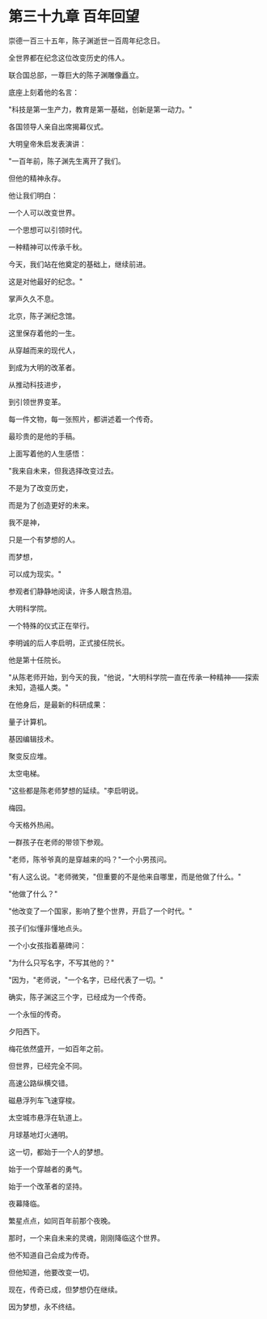# 第三十九章 百年回望

崇德一百三十五年，陈子渊逝世一百周年纪念日。

全世界都在纪念这位改变历史的伟人。

联合国总部，一尊巨大的陈子渊雕像矗立。

底座上刻着他的名言：

"科技是第一生产力，教育是第一基础，创新是第一动力。"

各国领导人亲自出席揭幕仪式。

大明皇帝朱启发表演讲：

"一百年前，陈子渊先生离开了我们。

但他的精神永存。

他让我们明白：

一个人可以改变世界。

一个思想可以引领时代。

一种精神可以传承千秋。

今天，我们站在他奠定的基础上，继续前进。

这是对他最好的纪念。"

掌声久久不息。

北京，陈子渊纪念馆。

这里保存着他的一生。

从穿越而来的现代人，

到成为大明的改革者。

从推动科技进步，

到引领世界变革。

每一件文物，每一张照片，都讲述着一个传奇。

最珍贵的是他的手稿。

上面写着他的人生感悟：

"我来自未来，但我选择改变过去。

不是为了改变历史，

而是为了创造更好的未来。

我不是神，

只是一个有梦想的人。

而梦想，

可以成为现实。"

参观者们静静地阅读，许多人眼含热泪。

大明科学院。

一个特殊的仪式正在举行。

李明诚的后人李启明，正式接任院长。

他是第十任院长。

"从陈老师开始，到今天的我，"他说，"大明科学院一直在传承一种精神——探索未知，造福人类。"

在他身后，是最新的科研成果：

量子计算机。

基因编辑技术。

聚变反应堆。

太空电梯。

"这些都是陈老师梦想的延续。"李启明说。

梅园。

今天格外热闹。

一群孩子在老师的带领下参观。

"老师，陈爷爷真的是穿越来的吗？"一个小男孩问。

"有人这么说。"老师微笑，"但重要的不是他来自哪里，而是他做了什么。"

"他做了什么？"

"他改变了一个国家，影响了整个世界，开启了一个时代。"

孩子们似懂非懂地点头。

一个小女孩指着墓碑问：

"为什么只写名字，不写其他的？"

"因为，"老师说，"一个名字，已经代表了一切。"

确实，陈子渊这三个字，已经成为一个传奇。

一个永恒的传奇。

夕阳西下。

梅花依然盛开，一如百年之前。

但世界，已经完全不同。

高速公路纵横交错。

磁悬浮列车飞速穿梭。

太空城市悬浮在轨道上。

月球基地灯火通明。

这一切，都始于一个人的梦想。

始于一个穿越者的勇气。

始于一个改革者的坚持。

夜幕降临。

繁星点点，如同百年前那个夜晚。

那时，一个来自未来的灵魂，刚刚降临这个世界。

他不知道自己会成为传奇。

但他知道，他要改变一切。

现在，传奇已成，但梦想仍在继续。

因为梦想，永不终结。